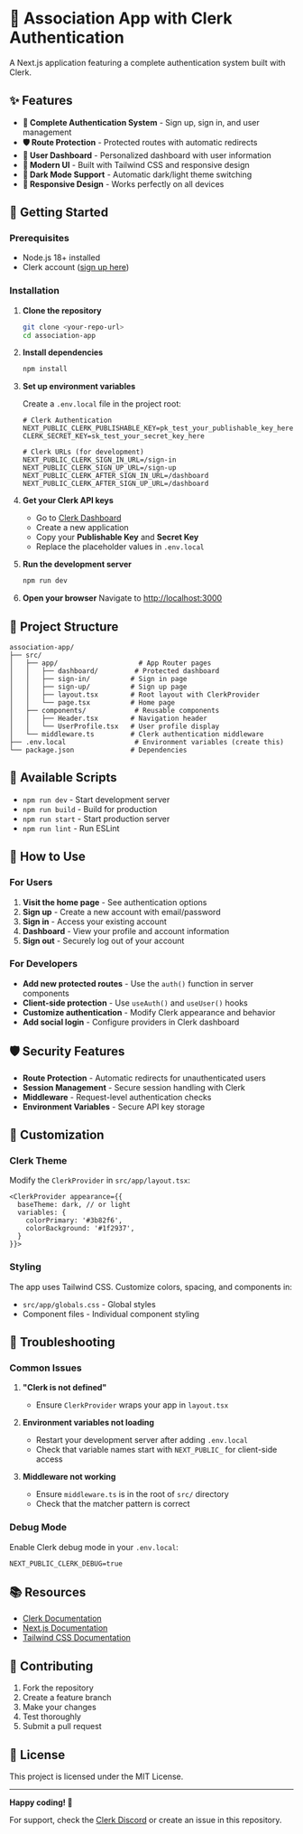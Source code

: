 # 🔐 Association App with Clerk Authentication

A Next.js application featuring a complete authentication system built with Clerk.

## ✨ Features

- **🔐 Complete Authentication System** - Sign up, sign in, and user management
- **🛡️ Route Protection** - Protected routes with automatic redirects
- **👤 User Dashboard** - Personalized dashboard with user information
- **🎨 Modern UI** - Built with Tailwind CSS and responsive design
- **🌙 Dark Mode Support** - Automatic dark/light theme switching
- **📱 Responsive Design** - Works perfectly on all devices

## 🚀 Getting Started

### Prerequisites

- Node.js 18+ installed
- Clerk account ([sign up here](https://clerk.com))

### Installation

1. **Clone the repository**
   ```bash
   git clone <your-repo-url>
   cd association-app
   ```

2. **Install dependencies**
   ```bash
   npm install
   ```

3. **Set up environment variables**
   
   Create a `.env.local` file in the project root:
   ```env
   # Clerk Authentication
   NEXT_PUBLIC_CLERK_PUBLISHABLE_KEY=pk_test_your_publishable_key_here
   CLERK_SECRET_KEY=sk_test_your_secret_key_here
   
   # Clerk URLs (for development)
   NEXT_PUBLIC_CLERK_SIGN_IN_URL=/sign-in
   NEXT_PUBLIC_CLERK_SIGN_UP_URL=/sign-up
   NEXT_PUBLIC_CLERK_AFTER_SIGN_IN_URL=/dashboard
   NEXT_PUBLIC_CLERK_AFTER_SIGN_UP_URL=/dashboard
   ```

4. **Get your Clerk API keys**
   - Go to [Clerk Dashboard](https://dashboard.clerk.com)
   - Create a new application
   - Copy your **Publishable Key** and **Secret Key**
   - Replace the placeholder values in `.env.local`

5. **Run the development server**
   ```bash
   npm run dev
   ```

6. **Open your browser**
   Navigate to [http://localhost:3000](http://localhost:3000)

## 📁 Project Structure

```
association-app/
├── src/
│   ├── app/                    # App Router pages
│   │   ├── dashboard/         # Protected dashboard
│   │   ├── sign-in/          # Sign in page
│   │   ├── sign-up/          # Sign up page
│   │   ├── layout.tsx        # Root layout with ClerkProvider
│   │   └── page.tsx          # Home page
│   ├── components/            # Reusable components
│   │   ├── Header.tsx        # Navigation header
│   │   └── UserProfile.tsx   # User profile display
│   └── middleware.ts         # Clerk authentication middleware
├── .env.local                 # Environment variables (create this)
└── package.json              # Dependencies
```

## 🔧 Available Scripts

- `npm run dev` - Start development server
- `npm run build` - Build for production
- `npm run start` - Start production server
- `npm run lint` - Run ESLint

## 🎯 How to Use

### For Users

1. **Visit the home page** - See authentication options
2. **Sign up** - Create a new account with email/password
3. **Sign in** - Access your existing account
4. **Dashboard** - View your profile and account information
5. **Sign out** - Securely log out of your account

### For Developers

- **Add new protected routes** - Use the `auth()` function in server components
- **Client-side protection** - Use `useAuth()` and `useUser()` hooks
- **Customize authentication** - Modify Clerk appearance and behavior
- **Add social login** - Configure providers in Clerk dashboard

## 🛡️ Security Features

- **Route Protection** - Automatic redirects for unauthenticated users
- **Session Management** - Secure session handling with Clerk
- **Middleware** - Request-level authentication checks
- **Environment Variables** - Secure API key storage

## 🎨 Customization

### Clerk Theme

Modify the `ClerkProvider` in `src/app/layout.tsx`:

```tsx
<ClerkProvider appearance={{
  baseTheme: dark, // or light
  variables: {
    colorPrimary: '#3b82f6',
    colorBackground: '#1f2937',
  }
}}>
```

### Styling

The app uses Tailwind CSS. Customize colors, spacing, and components in:
- `src/app/globals.css` - Global styles
- Component files - Individual component styling

## 🔧 Troubleshooting

### Common Issues

1. **"Clerk is not defined"**
   - Ensure `ClerkProvider` wraps your app in `layout.tsx`

2. **Environment variables not loading**
   - Restart your development server after adding `.env.local`
   - Check that variable names start with `NEXT_PUBLIC_` for client-side access

3. **Middleware not working**
   - Ensure `middleware.ts` is in the root of `src/` directory
   - Check that the matcher pattern is correct

### Debug Mode

Enable Clerk debug mode in your `.env.local`:

```env
NEXT_PUBLIC_CLERK_DEBUG=true
```

## 📚 Resources

- [Clerk Documentation](https://clerk.com/docs)
- [Next.js Documentation](https://nextjs.org/docs)
- [Tailwind CSS Documentation](https://tailwindcss.com/docs)

## 🤝 Contributing

1. Fork the repository
2. Create a feature branch
3. Make your changes
4. Test thoroughly
5. Submit a pull request

## 📄 License

This project is licensed under the MIT License.

---

**Happy coding! 🎉**

For support, check the [Clerk Discord](https://discord.gg/clerk) or create an issue in this repository.
